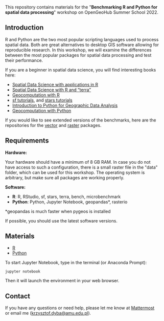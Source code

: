 This repository contains materials for the "**Benchmarking R and Python for spatial data processing**" workshop on OpenGeoHub Summer School 2022.

## Introduction

R and Python are the two most popular scripting languages used to process spatial data.
Both are great alternatives to desktop GIS software allowing for reproducible research.
In this workshop, we will examine the differences between the most popular packages for spatial data processing and test their performance.

If you are a beginner in spatial data science, you will find interesting books here:
 - [Spatial Data Science with applications in R](https://www.r-spatial.org/book)
 - [Spatial Data Science with R and “terra”](https://rspatial.org/terra/)
 - [Geocomputation with R](https://geocompr.robinlovelace.net/)
 - [sf tutorials](https://r-spatial.github.io/sf/articles/), and [stars tutorials](https://r-spatial.github.io/stars/articles/)
 - [Introduction to Python for Geographic Data Analysis](https://pythongis.org/)
 - [Geocomputation with Python](https://geocompr.github.io/py/)

If you would like to see extended versions of the benchmarks, here are the repositories for the [vector](https://github.com/kadyb/vector-benchmark) and [raster](https://github.com/kadyb/raster-benchmark) packages.

## Requirements

**Hardware:**

Your hardware should have a minimum of 8 GB RAM.
In case you do not have access to such a configuration, there is a small raster file in the "data" folder, which can be used for this workshop.
The operating system is arbitrary, but make sure all packages are working properly.

**Software:**

 - **R**: R, RStudio, sf, stars, terra, bench, microbenchmark
 - **Python**: Python, Jupyter Notebook, geopandas*, rasterio

*geopandas is much faster when pygeos is installed

If possible, you should use the latest software versions.

## Materials

 - [R](https://kadyb.github.io/OGH2022/R.html)
 - [Python](https://kadyb.github.io/OGH2022/Python.html)

To start Jupyter Notebook, type in the terminal (or Anaconda Prompt):

```
jupyter notebook
```

Then it will launch the environment in your web browser.

## Contact
 
If you have any questions or need help, please let me know at [Mattermost](https://mattermost.opengeohub.org) or email me (krzysztof.dyba@amu.edu.pl).
